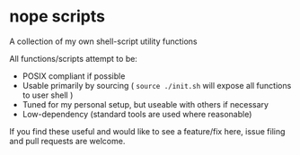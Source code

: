 # nope scripts
A collection of my own shell-script utility functions

All functions/scripts attempt to be:
- POSIX compliant if possible
- Usable primarily by sourcing ( `source ./init.sh` will expose all functions to user shell )
- Tuned for my personal setup, but useable with others if necessary
- Low-dependency (standard tools are used where reasonable)

If you find these useful and would like to see a feature/fix here, issue filing and pull requests are welcome.
